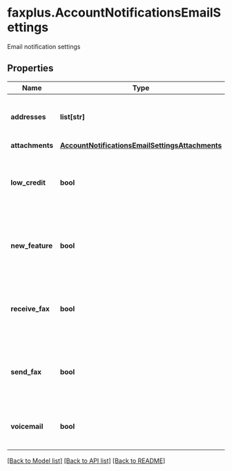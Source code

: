 # faxplus.AccountNotificationsEmailSettings
Email notification settings

## Properties

Name | Type | Description | Notes
------------ | ------------- | ------------- | -------------
**addresses** | **list[str]** | List of email addresses to send notifications to | [optional] 
**attachments** | [**AccountNotificationsEmailSettingsAttachments**](AccountNotificationsEmailSettingsAttachments.md) |  | [optional] 
**low_credit** | **bool** | Set to true if you want to receive notifications when your balance is low | 
**new_feature** | **bool** | Set to true if you want to receive notifications about our new features | 
**receive_fax** | **bool** | Set to true if you want to receive notifications about receiving faxes | 
**send_fax** | **bool** | Set to true if you want to receive notifications when your fax is being send | 
**voicemail** | **bool** | Set to true if you want to receive new voicemail notifications | 

[[Back to Model list]](../README.md#documentation-for-models) [[Back to API list]](../README.md#documentation-for-api-endpoints) [[Back to README]](../README.md)

